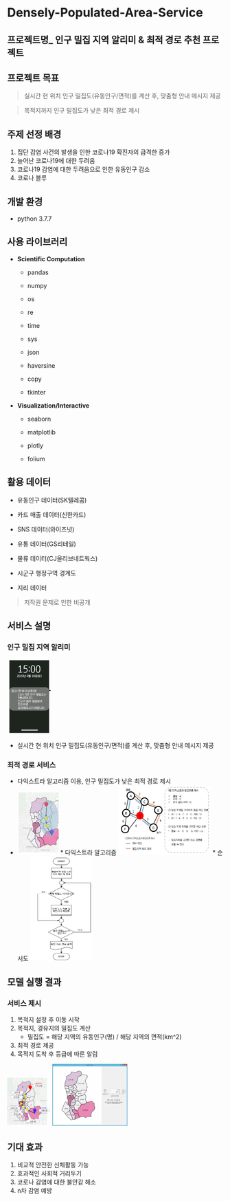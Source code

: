 # Densely-Populated-Area-Service

## 프로젝트명_ 인구 밀집 지역 알리미 & 최적 경로 추천 프로젝트


## 프로젝트 목표

> 실시간 현 위치 인구 밀집도(유동인구/면적)를 계산 후, 맞춤형 안내 메시지 제공

> 목적지까지 인구 밀집도가 낮은 최적 경로 제시

## 주제 선정 배경

1. 집단 감염 사건의 발생을 인한  코로나19 확진자의 급격한 증가
2. 늘어난 코로나19에 대한 두려움
3. 코로나19 감염에 대한 두려움으로 인한 유동인구 감소
4. 코로나 블루

## 개발 환경

- python 3.7.7


## 사용 라이브러리

- **Scientific Computation**

  - pandas

  - numpy

  - os

  - re

  - time

  - sys

  - json

  - haversine

  - copy

  - tkinter


- **Visualization/Interactive**

  - seaborn

  - matplotlib

  - plotly

  - folium

  

## 활용 데이터

* 유동인구 데이터(SK텔레콤)

* 카드 매출 데이터(신한카드)

* SNS 데이터(와이즈넛)

* 유통 데이터(GS리테일)

* 물류 데이터(CJ올리브네트웍스)

* 시군구 행정구역 경계도

* 지리 데이터

> 저작권 문제로 인한 비공개




## 서비스 설명

### 인구 밀집 지역 알리미

<img src="./img/service1.PNG" width="20%">



 * 실시간 현 위치 인구 밀집도(유동인구/면적)를 계산 후, 맞춤형 안내 메시지 제공

### 최적 경로 서비스

* 다익스트라 알고리즘 이용, 인구 밀집도가 낮은 최적 경로 제시
* <img src="./img/service2.PNG" width="20%">
  * 다익스트라 알고리즘
    <img src="./img/algo.PNG" width="45%">
  * 순서도
    <img src="./img/flowchart.PNG" width="30%">


## 모델 실행 결과

### 서비스 제시

1. 목적지 설정 후 이동 시작
2. 목적지, 경유지의 밀집도 계산
   * 밀집도 = 해당 지역의 유동인구(명) / 해당 지역의 면적(km^2)
3. 최적 경로 제공
4. 목적지 도착 후 등급에 따른 알림

<img src="./img/result.PNG" width="20%">
<img src="./img/result2.png" width="35%">



## 기대 효과

1. 비교적 안전한 신체활동 가능
2. 효과적인 사회적 거리두기
3. 코로나 감염에 대한 불안감 해소
4. n차 감염 예방
